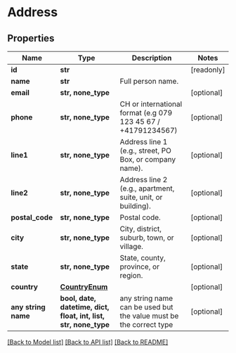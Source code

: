 # Address


## Properties
Name | Type | Description | Notes
------------ | ------------- | ------------- | -------------
**id** | **str** |  | [readonly] 
**name** | **str** | Full person name. | 
**email** | **str, none_type** |  | [optional] 
**phone** | **str, none_type** | CH or international format (e.g 079 123 45 67 / +41791234567) | [optional] 
**line1** | **str, none_type** | Address line 1 (e.g., street, PO Box, or company name). | [optional] 
**line2** | **str, none_type** | Address line 2 (e.g., apartment, suite, unit, or building). | [optional] 
**postal_code** | **str, none_type** | Postal code. | [optional] 
**city** | **str, none_type** | City, district, suburb, town, or village. | [optional] 
**state** | **str, none_type** | State, county, province, or region. | [optional] 
**country** | [**CountryEnum**](CountryEnum.md) |  | [optional] 
**any string name** | **bool, date, datetime, dict, float, int, list, str, none_type** | any string name can be used but the value must be the correct type | [optional]

[[Back to Model list]](../README.md#documentation-for-models) [[Back to API list]](../README.md#documentation-for-api-endpoints) [[Back to README]](../README.md)


